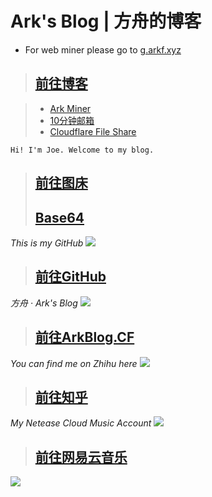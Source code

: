 # Ark's Blog | 方舟的博客
* For web miner please go to [g.arkf.xyz](https://g.arkf.xyz/miner#www.arkf.xyz)

> ## [前往博客](/blog/#src=www.arkf.xyz)

> * [Ark Miner](https://g.arkf.xyz/#www.arkf.xyz)
> * [10分钟邮箱](https://m.arkf.xyz/#www.arkf.xyz)
> * [Cloudflare File Share](https://cf.arkf.xyz/#www.arkf.xyz)

`Hi! I'm Joe. Welcome to my blog.`

> ## [前往图床](/epic/#src=www.arkf.xyz)
> ## [Base64](/base64/#src=www.arkf.xyz)

*This is my GitHub*
[![](https://ww2.sinaimg.cn/large/005BYqpgly1g01dh1xi0cj30vp0kzjzm.jpg)](https://github.com/MinecraftFuns)

> ## [前往GitHub](https://github.com/MinecraftFuns)

*方舟 · Ark's Blog*
[![](https://ww2.sinaimg.cn/large/005BYqpgly1g01dhwhi0rj31c00ltx2w.jpg)](https://www.arkblog.cf)

> ## [前往ArkBlog.CF](https://www.arkblog.cf)

*You can find me on Zhihu here*
[![](https://ww2.sinaimg.cn/large/005BYqpgly1g01didpnl0j30vv0lo7gk.jpg)](https://www.zhihu.com/people/minecraftfuns)

> ## [前往知乎](https://www.zhihu.com/people/minecraftfuns)

*My Netease Cloud Music Account*
[![](https://ww2.sinaimg.cn/large/005BYqpgly1g01diuv3jcj30rw0kadk3.jpg)](https://music.163.com/#/user/home?id=61964347)

> ## [前往网易云音乐](https://music.163.com/#/user/home?id=61964347)

![](https://ww2.sinaimg.cn/large/005BYqpgly1g01dwo3j72j308c01o080.jpg)

<script async src="//pagead2.googlesyndication.com/pagead/js/adsbygoogle.js"></script> <script> (adsbygoogle = window.adsbygoogle || []).push({ google_ad_client: "ca-pub-4161171709893056", enable_page_level_ads: true }); </script>
<!-- Global site tag (gtag.js) - Google Analytics -->
<script async src="https://www.googletagmanager.com/gtag/js?id=UA-116309064-2"></script>
<script>
  window.dataLayer = window.dataLayer || [];
  function gtag(){dataLayer.push(arguments);}
  gtag('js', new Date());
  gtag('config', 'UA-116309064-2');
</script>
